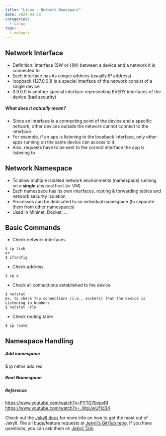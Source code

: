 ```yaml
---
title: "Linux - Network Namespace"
date: 2021-03-28
categories:
  - Linux
tags:
  - network
---
```


## Network Interface
- Definition: Interface (SW or HW) between a device and a network it is connected to 
- Each interface has its unique address (usually IP address)
- loopback (127.0.0.1) is a special interface of the network consist of a single device
- 0.0.0.0 is another special interface representing EVERY interfaces of the device (bad security) 

##### What does it actually mean?
- Since an interface is a connecting point of the device and a specific network, other devices outside the network cannot connect to the interface. 
- For example, if an app is listening to the loopback interface, only other apps running on the same device can access to it. 
- Also, requests have to be sent to the correct interface the app is listening to

## Network Namespace
- To allow multiple isolated network environments (namespace) running on a **single** physical host (or VM)
- Each namespace has its own interfaces, routing & forwarding tables and network security isolation
- Processes can be dedicated to an individual namespace (to separate them from other namespaces)
- Used in Mininet, Docket, ...

## Basic Commands
- Check network interfaces
```
$ ip link
or
$ ifconfig
```
- Check address
```
$ ip a 
```
- Check all connections established to the device
```
$ netstat
Ex. to check Tcp connections (i.e., sockets) that the device is Listening in Numbers
$ netstat -tln
```
- Check routing table
```
$ ip route
```

## Namespace Handling
##### Add namespace
$ ip netns add red
##### Root Namespace



##### Reference
https://www.youtube.com/watch?v=PYTG7bvpvRI
https://www.youtube.com/watch?v=_WgUwUf1d34


Check out the [Jekyll docs][jekyll-docs] for more info on how to get the most out of Jekyll. File all bugs/feature requests at [Jekyll’s GitHub repo][jekyll-gh]. If you have questions, you can ask them on [Jekyll Talk][jekyll-talk].

[jekyll-docs]: https://jekyllrb.com/docs/home
[jekyll-gh]:   https://github.com/jekyll/jekyll
[jekyll-talk]: https://talk.jekyllrb.com/
